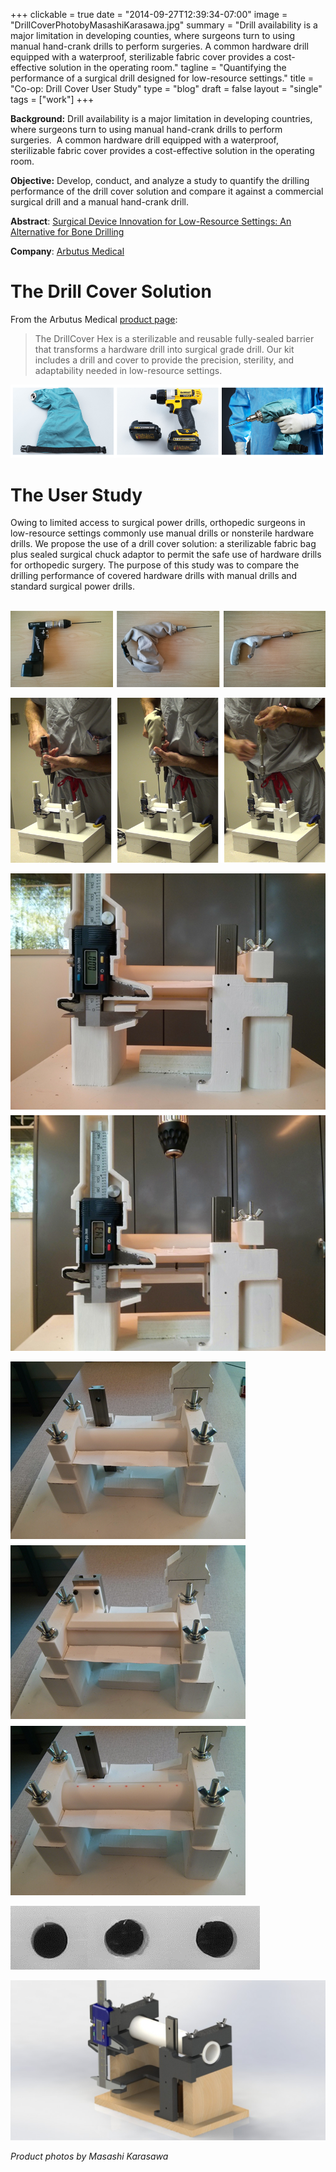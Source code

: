 +++
clickable = true
date = "2014-09-27T12:39:34-07:00"
image = "DrillCoverPhotobyMasashiKarasawa.jpg"
summary = "Drill availability is a major limitation in developing counties, where surgeons turn to using manual hand-crank drills to perform surgeries. A common hardware drill equipped with a waterproof, sterilizable fabric cover provides a cost-effective solution in the operating room."
tagline = "Quantifying the performance of a surgical drill designed for low-resource settings."
title = "Co-op: Drill Cover User Study"
type = "blog"
draft = false
layout = "single"
tags = ["work"]
+++

__Background:__ Drill availability is a major limitation in developing countries, where surgeons turn to using manual hand-crank drills to perform surgeries.  A common hardware drill equipped with a waterproof, sterilizable fabric cover provides a cost-effective solution in the operating room.

__Objective:__ Develop, conduct, and analyze a study to quantify the drilling performance of the drill cover solution and compare it against a commercial surgical drill and a manual hand-crank drill.

__Abstract__: [Surgical Device Innovation for Low-Resource Settings: An Alternative for Bone Drilling](http://canjsurg.ca/wp-content/uploads/2015/10/58-4-S157.pdf)

__Company__: [Arbutus Medical](http://arbutusmedical.ca)

# The Drill Cover Solution

From the Arbutus Medical [product page](http://arbutusmedical.ca/human-health/products/drill-cover-hex):

> The DrillCover Hex is a sterilizable and reusable fully-sealed barrier that transforms a hardware drill into surgical grade drill. Our kit includes a drill and cover to provide the precision, sterility, and adaptability needed in low-resource settings.

![Detailed view of the drill cover.](drillcover.PNG)

# The User Study

Owing to limited access to surgical power drills, orthopedic surgeons in low-resource settings commonly use manual drills or nonsterile hardware drills. We propose the use of a drill cover solution: a sterilizable fabric bag plus sealed surgical chuck adaptor to permit the safe use of hardware drills for orthopedic surgery.
The purpose of this study was to compare the drilling performance of covered hardware drills with manual drills and standard surgical power drills.
<br><br>

![From left to right: commercial surgical drill, drill cover solution, manual hand-crank drill.](DC-Study_2.png)

![Operation of the test apparatus.](DC-Study_3.png)

![Method to easily measure the plunge depth through the surrogate bone. The platform moves down as the drill bit pushes against it. The calipers measure the resulting depth.](DC-Study_4.png)

![Stamping method to consistently mark targets for the drilling tests](DC-Study_1.png)

![Comparison of hole quality. A well drilled hole face (left) compared to two holes drilled off axis (right).](Hole-quality-comparison.png)

![Test apparatus, modeled in SolidWorks.](Bone-model-render-1024x520.jpg)

_Product photos by Masashi Karasawa_
